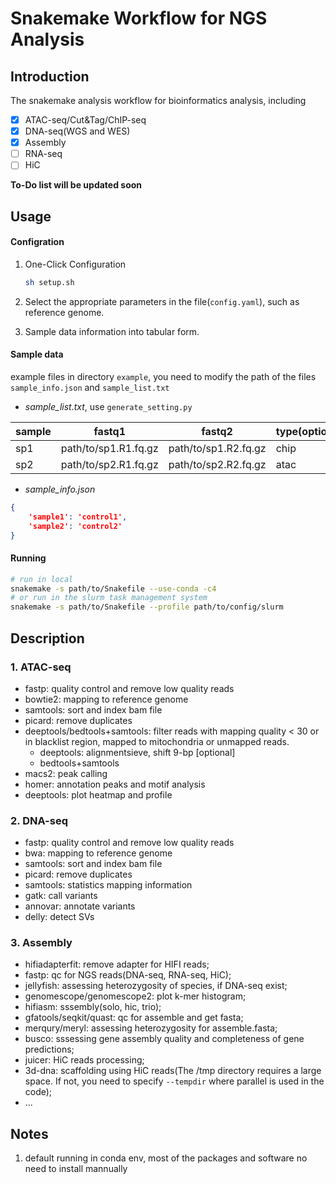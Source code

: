 # Snakemake Workflow for NGS Analysis

## Introduction

The snakemake analysis workflow for bioinformatics analysis, including

- [x] ATAC-seq/Cut&Tag/ChIP-seq
- [X] DNA-seq(WGS and WES)
- [X] Assembly
- [ ] RNA-seq
- [ ] HiC

**To-Do list will be updated soon**

## Usage

#### **Configration**

1. One-Click Configuration

    ```sh
    sh setup.sh
    ```

2. Select the appropriate parameters in the file(`config.yaml`), such as reference genome.

3. Sample data information into tabular form.

#### **Sample data**

example files in directory `example`, you need to modify the path of the files `sample_info.json` and `sample_list.txt`

- *sample_list.txt*, use `generate_setting.py`

| sample | fastq1 | fastq2 | type(optional) |
| ------ | ------ | ------ | -------------- |
|   sp1  | path/to/sp1.R1.fq.gz | path/to/sp1.R2.fq.gz | chip |
|   sp2  | path/to/sp2.R1.fq.gz | path/to/sp2.R2.fq.gz | atac |

- *sample_info.json*

```json
{
    'sample1': 'control1',
    'sample2': 'control2'
}
```

#### **Running**

```sh
# run in local
snakemake -s path/to/Snakefile --use-conda -c4
# or run in the slurm task management system
snakemake -s path/to/Snakefile --profile path/to/config/slurm
```

## Description

### 1. ATAC-seq

- fastp: quality control and remove low quality reads
- bowtie2: mapping to reference genome
- samtools: sort and index bam file
- picard: remove duplicates
- deeptools/bedtools+samtools: filter reads with mapping quality < 30 or in blacklist region, mapped to mitochondria or unmapped reads.
    - deeptools: alignmentsieve, shift 9-bp [optional]
    - bedtools+samtools
- macs2: peak calling
- homer: annotation peaks and motif analysis
- deeptools: plot heatmap and profile

### 2. DNA-seq

- fastp: quality control and remove low quality reads
- bwa: mapping to reference genome
- samtools: sort and index bam file
- picard: remove duplicates
- samtools: statistics mapping information
- gatk: call variants
- annovar: annotate variants
- delly: detect SVs

### 3. Assembly

- hifiadapterfit: remove adapter for HIFI reads;
- fastp: qc for NGS reads(DNA-seq, RNA-seq, HiC);
- jellyfish: assessing heterozygosity of species, if DNA-seq exist;
- genomescope/genomescope2: plot k-mer histogram;
- hifiasm: sssembly(solo, hic, trio);
- gfatools/seqkit/quast: qc for assemble and get fasta;
- merqury/meryl: assessing heterozygosity for assemble.fasta;
- busco: sssessing gene assembly quality and completeness of gene predictions;
- juicer: HiC reads processing;
- 3d-dna: scaffolding using HiC reads(The /tmp directory requires a large space. If not, you need to specify `--tempdir` where parallel is used in the code);
- ...

## Notes

1. default running in conda env, most of the packages and software no need to install mannually
